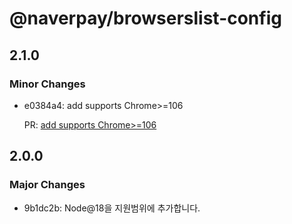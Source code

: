 # @naverpay/browserslist-config

## 2.1.0

### Minor Changes

- e0384a4: add supports Chrome>=106

  PR: [add supports Chrome>=106](https://github.com/NaverPayDev/browserslist-config/pull/12)

## 2.0.0

### Major Changes

- 9b1dc2b: Node@18을 지원범위에 추가합니다.
